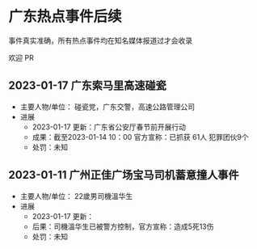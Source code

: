 # 广东热点事件后续
事件真实准确，所有热点事件均在知名媒体报道过才会收录

欢迎 PR

## 2023-01-17 广东索马里高速碰瓷
- 主要人物/单位： 碰瓷党，广东交警，高速公路管理公司
- 进展
  - 2023-01-17 更新：广东省公安厅春节前开展行动
  - 成果：截至2023-01-14 10：00 官方宣称：已抓获 61人 犯罪团伙9个
  - 处罚：未知

## 2023-01-11 广州正佳广场宝马司机蓄意撞人事件
- 主要人物/单位： 22歲男司機溫华生
- 进展
  - 2023-01-17 更新：
  - 后果：司機溫华生已被警方控制，官方宣称：造成5死13伤
  - 处罚：未知

